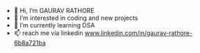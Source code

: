 - 👋 Hi, I’m GAURAV RATHORE
- 👀 I’m interested in coding and new projects
- 🌱 I’m currently learning DSA
- 📫  reach me via linkedin
www.linkedin.com/in/gaurav-rathore-6b8a721ba
